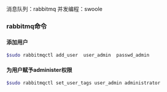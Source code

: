 消息队列：rabbitmq
并发编程：swoole
### rabbitmq命令
#### 添加用户
```php
$sudo rabbitmqctl add_user  user_admin  passwd_admin  
```
#### 为用户赋予administer权限
```php
$sudo rabbitmqctl set_user_tags user_admin administrator
```

